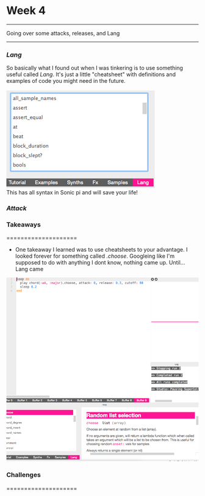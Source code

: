 # Week 4 
___

Going over some attacks, releases, and Lang
 ___
 
 ### *Lang*
 
 
So basically what I found out when I was tinkering is to use something useful called *Lang*. It's just a little "cheatsheet" with definitions and examples of code you might need in the future.
<br>
<br>
<img src="Lang.png">
<br>
This has all syntax in Sonic pi and will save your life!

 ### *Attack*
 
 

### Takeaways
====================

- One takeaway I learned was to use cheatsheets to your advantage. I looked forever for something called *.choose*. Googleing like I'm supposed to do with anything I dont know, nothing came up. Until... Lang came 
<img src="langScreenshotweek 4.png">

### Challenges
====================

